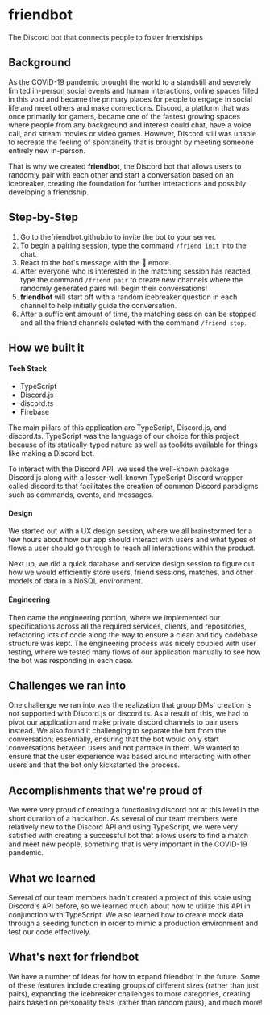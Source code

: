 # friendbot
The Discord bot that connects people to foster friendships

## Background 
As the COVID-19 pandemic brought the world to a standstill and severely limited in-person social events and human interactions, online spaces filled in this void and became the primary places for people to engage in social life and meet others and make connections. Discord, a platform that was once primarily for gamers, became one of the fastest growing spaces where people from any background and interest could chat, have a voice call, and stream movies or video games. However, Discord still was unable to recreate the feeling of spontaneity that is brought by meeting someone entirely new in-person.

That is why we created **friendbot**, the Discord bot that allows users to randomly pair with each other and start a conversation based on an icebreaker, creating the foundation for further interactions and possibly developing a friendship.

## Step-by-Step
1. Go to thefriendbot.github.io to invite the bot to your server.
2. To begin a pairing session, type the command `/friend init` into the chat.
3. React to the bot's message with the 👋 emote.
4. After everyone who is interested in the matching session has reacted, type the command `/friend pair` to create new channels where the randomly generated pairs will begin their conversations!
5. **friendbot** will start off with a random icebreaker question in each channel to help initially guide the conversation.
6. After a sufficient amount of time, the matching session can be stopped and all the friend channels deleted with the command `/friend stop`.


## How we built it

#### Tech Stack
* TypeScript
* Discord.js
* discord.ts
* Firebase

The main pillars of this application are TypeScript, Discord.js, and discord.ts. TypeScript was the language of our choice for this project because of its statically-typed nature as well as toolkits available for things like making a Discord bot. 

To interact with the Discord API, we used the well-known package Discord.js along with a lesser-well-known TypeScript Discord wrapper called discord.ts that facilitates the creation of common Discord paradigms such as commands, events, and messages.  

#### Design
We started out with a UX design session, where we all brainstormed for a few hours about how our app should interact with users and what types of flows a user should go through to reach all interactions within the product. 

Next up, we did a quick database and service design session to figure out how we would efficiently store users, friend sessions, matches, and other models of data in a NoSQL environment.

#### Engineering
Then came the engineering portion, where we implemented our specifications across all the required services, clients, and repositories, refactoring lots of code along the way to ensure a clean and tidy codebase structure was kept. The engineering process was nicely coupled with user testing, where we tested many flows of our application manually to see how the bot was responding in each case.


## Challenges we ran into
One challenge we ran into was the realization that group DMs' creation is not supported with Discord.js or discord.ts. As a result of this, we had to pivot our application and make private discord channels to pair users
instead. We also found it challenging to separate the bot from the conversation; essentially, ensuring
that the bot would only start conversations between users and not parttake in them. We wanted to ensure
that the user experience was based around interacting with other users and that the bot only kickstarted the process. 

## Accomplishments that we're proud of
We were very proud of creating a functioning discord bot at this level in the short duration of a hackathon. 
As several of our team members were relatively new to the Discord API and using TypeScript, we were very 
satisfied with creating a successful bot that allows users to find a match and meet new people, something that
is very important in the COVID-19 pandemic. 


## What we learned
Several of our team members hadn't created a project of this scale using Discord's API before, so we
learned much about how to utilize this API in conjunction with TypeScript. We also learned how to create
mock data through a seeding function in order to mimic a production environment and test our code effectively.


## What's next for friendbot
We have a number of ideas for how to expand friendbot in the future. Some of these features include
creating groups of different sizes (rather than just pairs), expanding the icebreaker challenges to more
categories, creating pairs based on personality tests (rather than random pairs), and much more! 